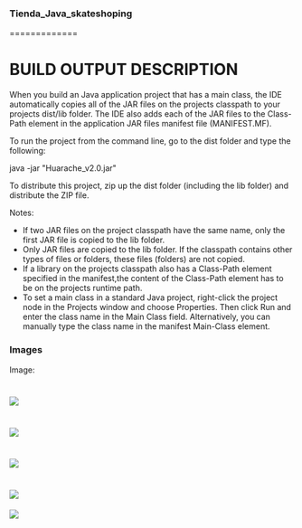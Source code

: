 ### Tienda_Java_skateshoping 
=============

BUILD OUTPUT DESCRIPTION
========================

When you build an Java application project that has a main class, the IDE
automatically copies all of the JAR
files on the projects classpath to your projects dist/lib folder. The IDE
also adds each of the JAR files to the Class-Path element in the application
JAR files manifest file (MANIFEST.MF).

To run the project from the command line, go to the dist folder and
type the following:

java -jar "Huarache_v2.0.jar" 

To distribute this project, zip up the dist folder (including the lib folder)
and distribute the ZIP file.

Notes:

* If two JAR files on the project classpath have the same name, only the first
JAR file is copied to the lib folder.
* Only JAR files are copied to the lib folder.
If the classpath contains other types of files or folders, these files (folders)
are not copied.
* If a library on the projects classpath also has a Class-Path element
specified in the manifest,the content of the Class-Path element has to be on
the projects runtime path.
* To set a main class in a standard Java project, right-click the project node
in the Projects window and choose Properties. Then click Run and enter the
class name in the Main Class field. Alternatively, you can manually type the
class name in the manifest Main-Class element.


### Images

Image:

![](https://cdn.pixabay.com/photo/2019/10/12/20/25/20-25-55-539_960_720.jpg)
=============
![](https://cdn.pixabay.com/photo/2019/10/12/20/27/20-27-12-720_960_720.jpg)
=============
![](https://cdn.pixabay.com/photo/2019/10/12/20/26/20-26-45-720_960_720.jpg)
=============
![](https://cdn.pixabay.com/photo/2019/10/12/20/25/20-25-56-87_960_720.jpg)
=============
![](https://cdn.pixabay.com/photo/2019/10/12/20/26/20-26-52-534_960_720.jpg)





